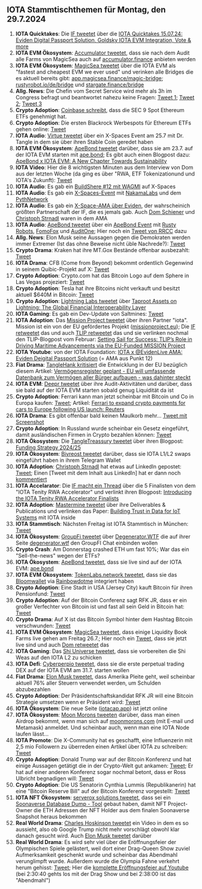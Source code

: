 ## IOTA Stammtischthemen für Montag, den 29.7.2024

1. **IOTA Quicktakes**: Die [IF tweetet](https://x.com/iota/status/1815315252206018973) über die [IOTA Quicktakes 15.07.24: Eviden Digital Passport Solution, Goldsky IOTA EVM Integration, Vote & more](https://x.com/iota/status/1815315252206018973)
2. **IOTA EVM Ökosystem**: [Accumulator tweetet](https://x.com/ACCU_DeFi/status/1815373040860930311), dass sie nach dem Audit alle Farms von MagicSea auch auf [accumulator.finance](https://www.accumulator.finance/) anbieten werden
3. **IOTA EVM Ökosystem**: [MagicSea tweetet](https://x.com/MagicSeaDEX/status/1815630315878068225) über die IOTA EVM  als "fastest and cheapest EVM we ever used" und verinken alle Bridges die es aktuell bereits gibt: [app.magicsea.finance/magic-bridge](https://app.magicsea.finance/magic-bridge); [rustyrobot.io/de/bridge](https://www.rustyrobot.io/de/bridge) und [stargate.finance/bridge](https://stargate.finance/bridge)
4. **Allg. News**: Die Chefin vom Secret Service wird mehr als 3h im Congress befragt und beantwortet nahezu keine Fragen: [Tweet 1](https://x.com/Motabhai012/status/1815452774047297638); [Tweet 2](https://x.com/MJTruthUltra/status/1815449408840102061); [Tweet 3](https://x.com/phi_ci/status/1815429265531248787)
5. **Crypto Adoption**: [Coinbase schreibt](https://x.com/coinbase/status/1815525645318778894), dass die SEC 9 Spot Ethereum ETFs genehmigt hat.
6. **Crypto Adoption**: Die ersten Blackrock Werbespots für Ethereum ETFs gehen online: [Tweet](https://x.com/RadarHits/status/1815674577726406748)
7. **IOTA Audio**: [Virtue tweetet](https://x.com/Virtue_Money/status/1815716483663581537) über ein X-Spaces Event am 25.7 mit Dr. Tangle in dem sie über ihren Stable Coin geredet haben
8. **IOTA EVM Ökosystem**: [ApeBond tweetet](https://x.com/ApeBond/status/1815737437995295036) darüber, dass sie am 23.7. auf der IOTA EVM starten mit [ape.bond](https://ape.bond/); Es gibt auch einen Blogpost dazu: [ApeBond x IOTA EVM: A New Chapter Towards Sustainability](https://apebond.medium.com/apebond-x-iota-evm-a-new-chapter-towards-sustainability-52efaefdb0a2)
9. **IOTA Video**: Hier die 8 wichtigsten Minuten aus dem Interview von Dom aus der letzten Woche (da ging es über "RWA, ETF Tokenizationund und IOTA's Zukunft): [Tweet](https://x.com/moonbaklava/status/1815443693861745006)
10. **IOTA Audio**: Es gab ein [BuildShere #12 mit WAGMI](https://x.com/iota/status/1814253864159166719) auf X-Spaces
11. **IOTA Audio**: Es gab ein [X-Spaces-Event](https://x.com/Nakama_Labs/status/1813923686140739743) mit [NakamaLabs](https://x.com/Nakama_Labs) und dem [PythNetwork](https://x.com/PythNetwork)
12. **IOTA Audio**: Es gab ein [X-Space-AMA über Eviden](https://x.com/iota/status/1815778229283664187), der wahrscheinich größten Partnerschaft der IF, die es jemals gab. Auch [Dom Schiener](https://x.com/DomSchiener) und [Christoph Strnadl](https://x.com/archimate) waren in dem AMA
13. **IOTA Audio**: [ApeBond tweetet](https://x.com/ApeBond/status/1815794010713108648) über ein [ApeBond Event](http://apebond.click/BwP-16) mit [Rusty Robots](https://x.com/RustyRobotCC), [FomoFox](https://x.com/FOMO_Fox) und [AuditOne](https://x.com/auditone_dao); Hier noch ein [Tweet von RRCC](https://x.com/RustyRobotCC/status/1816835036177486279) dazu
14. **Allg. News**: Elon Musk seine Aussagen gegen die Demokraten werden immer Extremer (Ist das ohne Beweise nicht üble Nachrede?): [Tweet](https://x.com/elonmusk/status/1815929451256979636)
15. **Crypto Drama**: Kraken hat ihre MT.Gox Bestände offenbar ausbezahlt: [Tweet](https://x.com/BitcoinNewsCom/status/1815886159907807586)
16. **IOTA Drama**: CFB (Come from Beyond) bekommt ordentlich Gegenwind in seinem Quibic-Projekt auf X: [Tweet](https://x.com/DesheShai/status/1815708997309149262)
17. **Crypto Adoption**: Crypto.com hat das Bitcoin Logo auf dem Sphere in Las Vegas projeziert: [Tweet](https://x.com/muneeb/status/1815767215624401379)
18. **Crypto Adoption**: Tesla hat ihre Bitcoins nicht verkauft und besitzt aktuell $640M in Bitcoin: [Tweet](https://x.com/BTC_Archive/status/1815850373032112156)
19. **Crypto Adoption**: [Lightning Labs tweetet](https://x.com/lightning/status/1815768786752164213) über [Taproot Assets on Lightning: The Global Financial Interoperability Layer](https://lightning.engineering/posts/2024-07-23-taproot-assets-LN/)
20. **IOTA Gaming**: Es gab ein Dev-Update von Saltmines: [Tweet](https://x.com/SaltminesRoy/status/1815781633628516442)
21. **IOTA Adoption**: Das [Mission Project tweetet](https://x.com/ProjectMission/status/1816029485302501848) über ihren Partner "iota". Mission ist ein von der EU gefördertes Projekt ([missionproject.eu](https://missionproject.eu/)); Die [IF retweetet](https://x.com/iota/status/1816057094732206319) das und auch [TLIP retweetet](https://x.com/TLIP_io/status/1816050875804098634) das und sie verlinken nochmal den TLIP-Blogpost vom Februar: [Setting Sail for Success: TLIP’s Role in Driving Maritime Advancements via the EU-Funded MISSION Project](https://medium.com/@tlip.io/setting-sail-for-success-tlips-role-in-driving-maritime-advancements-via-the-eu-funded-mission-269a4e1d8164)
22. **IOTA Youtube**: von der IOTA Foundation: [IOTA x @EvidenLive AMA: Eviden Deigital Passport Solution](https://www.youtube.com/watch?v=MWf1k8VSYPw) (= AMA aus Punkt 12)
23. **Fiat Drama**: [TangleHank kritisiert](https://x.com/TangleHank/status/1815980709841903848) die Entwicklung in der EU bezüglich diesem Artikel: [Vermögensregister geplant - EU will umfassende Datenbank zum Vermögen aller Bürger aufbauen - was dahinter steckt](https://www.focus.de/experts/vermoegensregister-geplant-eu-will-umfassende-datenbank-zum-vermoegen-aller-buerger-aufbauen-was-dahinter-steckt_id_260158959.html)
24. **IOTA EVM**: [Deepr tweetet](https://x.com/DeeprFinance/status/1815775284601278920) über ihre Audit-Aktivitäten und darüber, dass sie bald auf der IOTA EVM starten sobald genug Liquidität da ist
25. **Crypto Adoption**: Ferrari kann man jetzt scheinbar mit Bitcoin und Co in Europa kaufen: [Tweet](https://x.com/BTC_Archive/status/1816076213695262907); Artikel: [Ferrari to expand crypto payments for cars to Europe following US launch: Reuters](https://www.theblock.co/post/307173/ferrari-crypto-payments-europe)
26. **IOTA Drama**: Es gibt offenbar bald keinen Maulkorb mehr... [Tweet mit Screenshot](https://x.com/Vrom14286662/status/1816064173786222670)
27. **Crypto Adoption**: In Russland wurde scheinbar ein Gesetz eingeführt, damit ausländischen Firmen in Crypto bezahlen können: [Tweet](https://x.com/WealthMastery_/status/1816099437397049826)
28. **IOTA Ökosystem**: Die [TangleTreassury tweetet](https://x.com/TangleTreasury/status/1816416423255896193) über ihren Blogpost: [Funding Strategy 2024/25](https://medium.com/@tangletreasury_87751/funding-strategy-2024-25-1d99fdba4cba)
29. **IOTA Ökosystem**: [Bivreost tweetet](https://x.com/bivreost/status/1816170514328539565) darüber, dass sie IOTA L1/L2 swaps eingeführt haben in ihrem Telegram Wallet
30. **IOTA Adoption**: [Christoph Strnadl](https://x.com/archimate) hat etwas auf LinkedIn gepostet: [Tweet](https://x.com/flomeindl/status/1816160150740181185); Einen [Tweet mit dem Inhalt aus LinkedIn] hat er dann noch [kommentiert](https://x.com/archimate/status/1816502381217005682)
31. **IOTA Accelarator**: Die [IF macht ein Thread](https://x.com/iota/status/1816458385547485415) über die 5 Finalisten von dem "IOTA Tenity RWA Accelerator" und verlinkt ihren Blogpost: [Introducing the IOTA Tenity RWA Accelerator Finalists](https://blog.iota.org/iota-tenity-rwa-accelerator-finalists/)
32. **IOTA Adoption**: [Mastermine tweetet](https://x.com/MastermineEU/status/1816412755131281604) über ihre Deliverables & Publications[](https://www.mastermine-project.eu/deliverables-publications) und verlinken das Paper: [Building Trust in Data for IoT Systems](https://static1.squarespace.com/static/63c945c1b8f27c4ca1808f3f/t/660d245178f3812bc56ab09c/1712137299190/2403.02225.pdf) mit IOTA inside
33. **IOTA Stammtisch**: Nächsten Freitag ist IOTA Stammtisch in München: [Tweet](https://x.com/IotaMunchen/status/1816433338061664688)
34. **IOTA Ökosystem**: [GroupFi tweetet](https://x.com/groupfi_ai/status/1816467154000044124) über [Degenerator.WTF](https://x.com/degenerator_wtf) die auf ihrer Seite [degenerator.wtf](http://degenerator.wtf/) den GroupFI Chat einbinden wollen
35. **Crypto Crash**: Am Donnerstag crashed ETH um fast 10%; War das ein "Sell-the-news" wegen der ETFs?
36. **IOTA Ökosystem**: [ApeBond tweetet](https://x.com/ApeBond/status/1816486207347380525), dass sie live sind auf der IOTA EVM: [ape.bond](https://ape.bond/)
38. **IOTA EVM Ökosystem**: [TokenLabs.network tweetet](https://x.com/TokenLabsX/status/1816772227083186600), dass sie das [Bloomwallet](https://x.com/bloomwalletio) via [Rainbowdotme](https://x.com/rainbowdotme) integriert haben
39. **Crypto Adoption**: Eine Stadt in USA (Jersey City) kauft Bitcoin für ihren Pensionfund: [Tweet](https://x.com/RadarHits/status/1816536762493051110)
40. **Crypto Adoption**: Auf der Bitcoin Conferenz sagt RFK JR, dass er ein großer Verfechter von Bitcoin ist und fast all sein Geld in Bitcoin hat: [Tweet](https://x.com/MarioNawfal/status/1816693998402035726)
41. **Crypto Drama**: Auf X ist das Bitcoin Symbol hinter dem Hashtag Bitcoin verschwunden: [Tweet](https://x.com/WatcherGuru/status/1816683558716555285)
42. **IOTA EVM Ökosystem**: [MagicSea tweetet](https://x.com/MagicSeaDEX/status/1816495353492869482), dass einige Liquidity Book Farms live gehen am Freitag 26.7.; Hier noch ein [Tweet](https://x.com/MagicSeaDEX/status/1816809790166753530), dass sie jetzt live sind und auch [Dom retweetet](https://x.com/DomSchiener/status/1816862702876106870) das
43. **IOTA Gaming**: Das [Shi Universe tweetet](https://x.com/Shiuniverse/status/1816787480848355561), dass sie vorbereiten die Shi Weas auf den IOTA L2 zu schicken
44. **IOTA Defi**: [Cyberperpio tweetet](https://x.com/cyberperp/status/1816811694552756624), dass sie die erste perpetual trading DEX auf der IOTA EVM am 31.7. starten wollen
45. **Fiat Drama**: [Elon Musk tweetet](https://x.com/elonmusk/status/1816814086149005495), dass Amerika Pleite geht, weil scheinbar aktuell 76% aller Steuern verwendet werden, um Schulden abzubezahlen
46. **Crypto Adoption**: Der Präsidentschaftskandidat RFK JR will eine Bitcoin Strategie umsetzen wenn er Präsident wird: [Tweet](https://x.com/Holden_Culotta/status/1816954196949901547)
47. **IOTA Ökosystem**: Die neue Seite ([iotacap.app](https://www.iotacap.app/)) ist jetzt online
48. **IOTA Ökosystem**: [Moon Morons tweeten](https://x.com/MoonMorons/status/1663201057160286209) darüber, dass man einen Airdrop bekommt, wenn man sich auf [moonmorons.com](https://moonmorons.com/) (mit E-mail und Metamask) anmeldet. Und scheinbar auch, wenn man eine IOTA Node laufen lässt...
49. **IOTA Promote**: Die X-Community hat es geschafft, eine Influenzerin mit 2,5 mio Followern zu überreden einen Artikel über IOTA zu schreiben: [Tweet](https://x.com/ClarissaYorke/status/1817186452922405338)
50. **Crypto Adoption**: Donald Trump war auf der Bitcoin Konferenz und hat einige Aussagen getätigt die in der Crypto-Welt gut ankamen: [Tweet](https://x.com/WatcherGuru/status/1817304414807343407); Er hat auf einer anderen Konferenz sogar nochmal betont, dass er Ross Ulbricht begnadigen will: [Tweet](https://x.com/RealRossU/status/1817694204560314854)
51. **Crypto Adoption**: Die US Senatorin Cynthia Lummis (Republikanerin) hat eine "Bitcoin Reserve Bill" auf der Bitcoin Konferenz vorgestellt: [Tweet](https://x.com/CryptosR_Us/status/1817693472889229346)
52. **IOTA NFT Ökosystem**: [serverox solutions tweetet](https://x.com/servrox/status/1817825628818653552), dass sei ein [Soonaverse Database Dump - Tool](https://servrox.solutions/soonaverse) gebaut haben, damit NFT Project-Owner die ETH Adressen der NFT Holder aus dem finalen Soonaverse Snapshot heraus bekommen
53. **Real World Drama**: [Charles Hoskinson tweetet](https://x.com/IOHK_Charles/status/1817696041648488621) ein Video in dem es so aussieht, also ob Google Trump nicht mehr vorschlägt obwohl klar danach gesucht wird. Auch [Elon Musk tweetet](https://x.com/elonmusk/status/1817776350213685477) darüber
54. **Real World Drama**: Es wird sehr viel über die Eröffnungsfeier der Olympischen Spiele gelästert, weil dort einer Drag-Queen Show zuviel Aufmerksamkeit geschenkt wurde und scheinbar das Abendmahl verunglimpft wurde. Außerdem wurde die Olympia Fahne verkehrt herum gehisst: [Tweet](https://x.com/OttoKolonsz/status/1816957938319106113); Hier die [komplette Eröffnungsfeier auf Youtube](https://www.youtube.com/watch?v=CxWPCmksPqU) (bei 2:30:40 gehts los mit der Drag Show und bei 2:38:00 ist das "Abendmahl")

